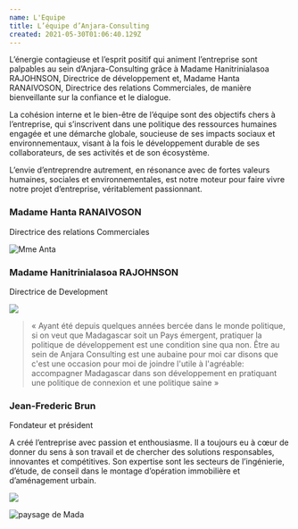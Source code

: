 ```yaml
---
name: L'Equipe
title: L’équipe d’Anjara-Consulting
created: 2021-05-30T01:06:40.129Z
---
```

<div className="container ">
<div className="card">

<div className="card-container">
<div className="main-body ">

L’énergie contagieuse et l’esprit positif qui animent l’entreprise sont palpables au sein d’Anjara-Consulting grâce à Madame Hanitrinialasoa RAJOHNSON, Directrice de développement et, Madame Hanta RANAIVOSON, Directrice des relations Commerciales, de manière bienveillante sur la confiance et le dialogue.

La cohésion interne et le bien-être de l’équipe sont des objectifs chers à l’entreprise, qui s’inscrivent dans une politique des ressources humaines engagée et une démarche globale, soucieuse de ses impacts sociaux et environnementaux, visant à la fois le développement durable de ses collaborateurs, de ses activités et de son écosystème.

L’envie d’entreprendre autrement, en résonance avec de fortes valeurs humaines, sociales et environnementales, est notre moteur pour faire vivre notre projet d’entreprise, véritablement passionnant.
</div>

<div className="equipe-wrapper">
<div className="card equipe">
<div className="card-container">
<div className="heading-center">

### Madame Hanta RANAIVOSON

Directrice des relations Commerciales

</div>

![Mme Anta](/media/img/img_7984.png)

</div>
</div>
<div className="card equipe">
<div className="card-container">
<div className="heading-center">

### Madame Hanitrinialasoa RAJOHNSON

Directrice de Development
    
</div>

![](/media/img/img-20210522-wa0002.jpg)

<div className="text-justify">

  >« Ayant été depuis quelques années bercée dans le monde politique, si on veut que Madagascar soit un Pays émergent, pratiquer la politique de développement est une condition sine qua non. Être au sein de Anjara Consulting est une  aubaine pour moi car disons que c'est une occasion pour moi de joindre l'utile à l'agréable: accompagner Madagascar dans son développement en pratiquant une  politique de connexion et une politique saine »

</div>

</div>
</div>
<div className="card equipe">
<div className="card-container">
<div className="heading-center">

### Jean-Frederic Brun

Fondateur et président

</div>
<div className="text-justify">
A créé l’entreprise avec passion et enthousiasme. Il a toujours eu à cœur de donner du sens à son travail et de chercher des solutions responsables, innovantes et compétitives.
Son expertise sont les secteurs de l’ingénierie, d’étude, de conseil dans le montage d’opération immobilière et d’aménagement urbain.
</div>

![](/media/img/metier2.jpg)

</div>
</div>
</div>
</div>

<div className="main-body__anjara">

![paysage de Mada](/media/img/anjara.jpg)

</div>
</div>

</div>